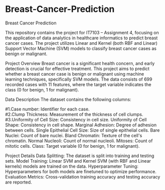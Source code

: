 # Breast-Cancer-Prediction
Breast Cancer Prediction

This repository contains the project for IT7103 – Assignment 4, focusing on the application of data analytics in healthcare informatics to predict breast cancer cases. The project utilizes Linear and Kernel (both RBF and Linear) Support Vector Machine (SVM) models to classify breast cancer cases as benign or malignant.

Project Overview
Breast cancer is a significant health concern, and early detection is crucial for effective treatment. This project aims to predict whether a breast cancer case is benign or malignant using machine learning techniques, specifically SVM models. The data consists of 699 recorded cases with 11 features, where the target variable indicates the class (0 for benign, 1 for malignant).

Data Description
The dataset contains the following columns:

#1.Case number: Identifier for each case.<br />
#2.Clump Thickness: Measurement of the thickness of cell clumps.
#3.Uniformity of Cell Size: Consistency in cell size.
Uniformity of Cell Shape: Consistency in cell shape.
Marginal Adhesion: Degree of adhesion between cells.
Single Epithelial Cell Size: Size of single epithelial cells.
Bare Nuclei: Count of bare nuclei.
Bland Chromatin: Texture of the cell's chromatin.
Normal Nucleoli: Count of normal nucleoli.
Mitoses: Count of mitotic cells.
Class: Target variable (0 for benign, 1 for malignant).


Project Details
Data Splitting: The dataset is split into training and testing sets.
Model Training: Linear SVM and Kernel SVM (with RBF and Linear kernels) models are trained on the data.
Hyperparameter Tuning: Hyperparameters for both models are finetuned to optimize performance.
Evaluation Metrics: Cross-validation training accuracy and testing accuracy are reported.

